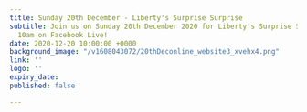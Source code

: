 ```yaml
---
title: Sunday 20th December - Liberty's Surprise Surprise
subtitle: Join us on Sunday 20th December 2020 for Liberty's Surprise Surprise at
  10am on Facebook Live!
date: 2020-12-20 10:00:00 +0000
background_image: "/v1608043072/20thDeconline_website3_xvehx4.png"
link: ''
logo: ''
expiry_date: 
published: false

---
```

